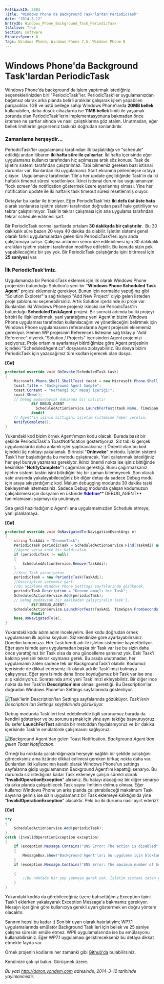```yaml
---
FallbackID: 2893
Title: "Windows Phone'da Background Task'lardan PeriodicTask"
date: "2014-3-12"
EntryID: Windows_Phone_Background_Task_PeriodicTask
IsActive: True
Section: software
MinutesSpent: 0
Tags: Windows Phone, Windows Phone 7.5, Windows Phone 8
---
```

# Windows Phone'da Background Task'lardan PeriodicTask
Windows Phone'da background'da işlem yaptırmak istediğiniz
seçeneklerinizden biri "PeriodicTask"ler. PeriodicTask'ler
uygulamanızdan bağımsız olarak arka planda belirli aralıklar çalışarak
işlem yapabilen parçacıklar. 1GB ve üstü belleğe sahip Windows
Phone'larda **20MB bellek** kullanabilen, daha düşük cihazlarda ise
**11MB bellek** limiti ile yaşamak zorunda olan PeriodicTask'lerin
implementasyonuna bakmadan önce istersen ne şartlar altında ve nasıl
çalıştıklarına göz atalım. Unutmadan, eğer bellek limitlerini geçerseniz
taskiniz doğrudan sonlandırılır.

### Zamanlama herşeydir...

PeriodicTask'ler uygulamanız tarafından ilk başlatıldığı ve "schedule"
edildiği andan itibaren **iki hafta süre ile çalışırlar**. İki hafta
içerisinde eğer uygulamanız kullanıcı tarafından hiç açılmazsa artık söz
konusu Task de işletim sistemi tarafından çalıştırılmaz. Tabi bilmemiz
gereken bazı istisnai durumlar var. Bunlardan ilki uygulamanız Start
ekranına pinlenmişse ortaya çıkıyor.  Uygulamanız tarafından Tile'a her
update geçildiğinde Task'in da iki haftalık timeout süresi resetleniyor.
İkinci istisnai durum ise uygulamanızın "lock screen"de notification
göstermek üzere ayarlanmış olması. Yine her notification update ile iki
haftalık task timeout süresi resetlenmiş oluyor.

Detaylar bu kadar ile bitmiyor. Eğer PeriodicTask'iniz **iki defa üst
üste hata** alarak sonlanırsa işletim sistemi tarafından doğrudan pasif
hale getiriliyor ve tekrar çalıştırılmıyor. Task'in tekrar çalışması
için ana uygulama tarafından tekrar schedule edilmesi şart.

Bir PeriodicTask normal şartlarda ortalam **30 dakikada bir
çalıştırılır**.  Bu 30 dakikalık süre bazen 20 veya 40 dakika da
olabilir. İşletim sistemi genel olarak farklı uygulamalardan gelen tüm
PeriodicTask'leri aynı anda çalıştırmaya çalışır. Çalışma anlarının
senronize edilebilmesi için 30 dakikalık aralıkları işletim sistemi
tarafından modifiye edilebilir. Bu konuda sizin pek yapabileceğiniz bir
şey yok. Bir PeriodicTask çalıştığında işini bitirmesi için **25
saniyesi** var.

### İlk PeriodicTask'imiz.

Uygulamanıza bir PeriodicTask eklemek için ilk olarak Windows Phone
projenizin bulunduğu Solution'a yeni bir "**Windows Phone Scheduled Task
Agent**" projesi eklemeniz gerekiyor. Bunun için normalde yaptığınız
gibi "Solution Explorer"'a sağ tıklayıp "Add New Project" diyip gelen
listeden proje şablonunu seçenebilirsiniz. Artık Solution içerisinde iki
proje var. Bunlardan ilki Windows Phone projeniz ikincisi ise
PeriodicTask'in bulunduğu **ScheduledTaskAgent** projesi. Bir sonraki
adımda bu iki projeyi birbiri ile ilişkilendirmek, yani yarattığımız
yeni Agent'ın bizim Windows Phone uygulaması tarafından kullanılacağını
ve yönetileceğini belirtmek için Windows Phone uygulamasının
referanslarına Agent projesini eklememiz gerekiyor. Hemen WP projesinin
References listesine sağ tıklayıp "Add Reference" diyerek "Solution /
Projects" içerisinden Agent projemizi seçiyoruz. Proje ortamını
ayarlamayı bitirdiğimize göre Agent projesinin içindeki
"ScheduledAgent.cs" dosyasına zıplayabiliriz. Bu dosya bizim
PeriodicTask için yazacağımız tüm kodları içerecek olan dosya.

**[C\#]**

```cs
protected override void OnInvoke(ScheduledTask task)
{
    Microsoft.Phone.Shell.ShellToast toast = new Microsoft.Phone.Shell.ShellToast();
    toast.Title = "Background Agent Sample";
    toast.Content = "Herhangi bir mesaj içeriği!";
    toast.Show();
    // Debug modundaysak dakikada bir çalıştır
            #if DEBUG_AGENT
              ScheduledActionService.LaunchForTest(task.Name, TimeSpan.FromSeconds(60));
            #endif
    // Agent'ın işinin bittiğini işletim sistemine haber verelim.
    NotifyComplete();
}
```

Yukarıdaki kod bizim örnek Agent'ımızın kodu olacak. Burada basit bir
şekilde PeriodicTask'a ToastNotification göstertiyoruz. Siz tabi ki
gerçek uygulamalarda daha anlamlı işler yaptıracaksınız :) Önemli olan
bu kod içindeki üç noktayı yakalamak. Birincisi "**OnInvoke**" metodu.
İşletim sistemi Task'i her başlattığında bu metodu çalıştıracak. Yani
çalıştırmak istediğiniz her şeyi buraya yazmanız gerekiyor. İkinci
önemli nokta ise işiniz bittiğinde kesinlikle "**NotifyComplete**"'i
çağırmanı gerektiği. Bunu çağırmazsanız işletim sistemi taskin işini
bitirdiğini hiç bir zaman bilemeyecek. Son olarak satır arasında
yakalayabileceğiniz bir diğer detay da sadece Debug modu için araya
sıkıştırdığımız kod. Malum debugging modunda 30 dakika taski bekleyemek
istemezsiniz. Sadece Debug modunda çalışan kodumuzun çalışabilmesi için
dosyanın en üstünde <span
style="color:blue;">**\#define**</span>** DEBUG\_AGENT** tanımlamasını
yapmayı da unutmayın.

Sıra geldi hazırladığımız Agent'ı ana uygulamamızdan Schedule etmeye,
yani planlamaya.

**[C\#]**

```cs
protected override void OnNavigatedTo(NavigationEventArgs e)
{
    string TaskAdi = "DenemeTask";
    PeriodicTask periodicTask = ScheduledActionService.Find(TaskAdi) as PeriodicTask;
    //Agent varsa önce bir kaldıralım.
    if (periodicTask != null)
    {
        ScheduledActionService.Remove(TaskAdi);
    }
    //Yeni Task yaratıyoruz.
    periodicTask = new PeriodicTask(TaskAdi);
    //Description vermemiz şart.
    //Bu açıklama Windows Phone Settings sayfalarında gözükecek.
    periodicTask.Description = "Deneme amaçlı bir Task";
    ScheduledActionService.Add(periodicTask);
    // Debug moddaysak bir dakikadan çalıştıralım Task'i.
            #if(DEBUG_AGENT)
    ScheduledActionService.LaunchForTest(TaskAdi, TimeSpan.FromSeconds(60));
            #endif
    base.OnNavigatedTo(e);
}
```

Yukarıdaki kodu adım adım inceleyelim. Ben kodu doğrudan örnek
uygulamanın ilk açılına koydum. Siz kendinize göre ayarlayabilirsiniz.
Dönelim konumuza. Her Task kendi adı ile işletim sistemine
kaydettiriliyor. Eğer aynı isimde aynı uygulamadan başka bir Task var
ise bu sizin daha önce yarattığınız bir Task olsa da onu güncelleme
şansınız yok. Eski Task'i kaldırıp yenisini tekrar koymanız gerek. Bu
arada unutmadan, her uygulamanın zaten sadece tek bir BackgroundTask'i
olabilir. Kodumuz içerisinde de dikkat ederseniz ilk olarak adı ile
Task'imizi bulmaya çalışıyoruz. Eğer aynı isimde daha önce koyduğumuz
bir Task var ise onu alıp kaldırıyoruz. Sonrasında artık yeni Task'imizi
ekleyebiliriz. Bir diğer ince nokta da her Task'in **Description'ının**
olması gerektiği. Bu Description'lar doğrudan Windows Phone'un Settings
sayfalarında gösteriliyor.

![Task'lerin Description'ları Settings sayfalarında
gözüküyor.](media/Windows_Phone_Background_Task_PeriodicTask/task1.png)
*Task'lerin Description'ları Settings sayfalarında gözüküyor.*

Debug modunda Task'leri test edebilmekle ilgili sorunumuz burada da
kendini gösteriyor ve bu sorunu aşmak için yine aynı taktiğe
başvuruyoruz. Bu sefer **LaunchForTest** adında bir metoddan
faydalanıyoruz ve bir dakika içerisinde Task'in emülatörde çalışmasını
sağlıyoruz.

![Background Agent'dan gelen Toast
Notification.](media/Windows_Phone_Background_Task_PeriodicTask/task2.png)
*Background Agent'dan gelen Toast Notification.*

Örneği bu noktada çalıştırdığınızda herşeyin sağlıklı bir şekilde
çalıştığını göreceksiniz ama özünde dikkat edilmesi gereken birkaç nokta
daha var. Bunlardan ilki kullanıcının kasıtlı olarak Windows Phone'un
settings sayfalarına gidip uygulamanızın Background Agent'ını kapattığı
senaryo. Bu durumda siz istediğiniz kadar Task eklemeye çalışın sürekli
olarak "**InvalidOperationException**" alırsınız. Bu hatayı alacağınız
bir diğer senaryo da arka planda çalışabilecek Task sayısı limitinin
dolmuş olması. Eğer kullanıcı Windows Phone'un arka planda
çalıştırabileceği maksimum Task sayısına gelmiş ise sizin uygulamanız
bir Task eklemeye kalktığınıda yine "**InvalidOperationException**"
alacaktır. Peki bu iki durumu nasıl ayırt ederiz?

**[C\#]**

```cs
try
{
    ScheduledActionService.Add(periodicTask);
}
catch (InvalidOperationException exception)
{
    if (exception.Message.Contains("BNS Error: The action is disabled"))
    {
        MessageBox.Show("Background Agent'ları bu uygulama için bloklamışsınız.");
    }
    if (exception.Message.Contains("BNS Error: The maximum number of ScheduledActions of this type 
                                                                        have already been added."))
    {
        //Bu noktada bir şey yapmaya gerek yok. İşletim sistemi zaten gerekli uyarıyı gösterecektir.
    }
}     
```

Yukarıdaki kodda da görebileceğiniz üzere bahsettiğimiz Exception tipini
Task'i eklerken yakalayarak Exception Message'a bakmamız gerekiyor.
Mesajın içeriğine göre kullanıcıya gerekli uyarı göstermek en doğru
yöntem olacaktır.

Sanırım hepsi bu kadar :) Son bir uyarı olarak hatırlatiyim; WP7.1
uygulamalarında emülatör Background Task'leri için bellek ve 25 saniye
çalışma süresini emüle etmez. WP8 uygulamalarında ise bu emülasyonu
kullanabilirsiniz. Eğer WP7.1 uygulaması geliştirecekseniz bu detaya
dikkat etmekte fayda var.

Örnek projenin kodlarını her zamanki gibi
[Github'da](https://github.com/daronyondem/WPMakaleOrnekleri/tree/master/PeriodicTaskOrnek)
bulabilirsiniz.

Kendinize çok iyi bakın. Görüşmek üzere.



*Bu yazi http://daron.yondem.com adresinde, 2014-3-12 tarihinde yayinlanmistir.*
